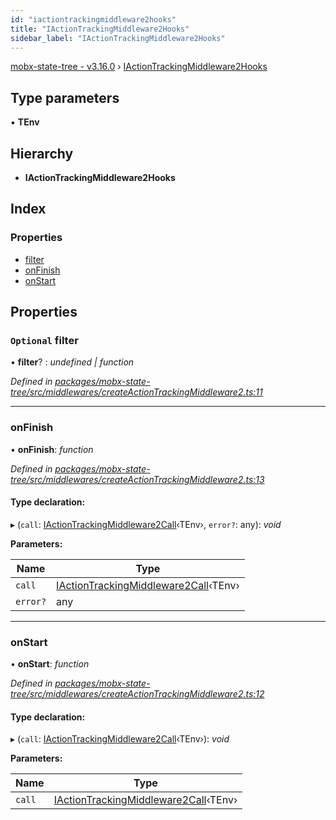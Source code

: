 ```yaml
---
id: "iactiontrackingmiddleware2hooks"
title: "IActionTrackingMiddleware2Hooks"
sidebar_label: "IActionTrackingMiddleware2Hooks"
---
```


[mobx-state-tree - v3.16.0](../index.md) › [IActionTrackingMiddleware2Hooks](iactiontrackingmiddleware2hooks.md)

## Type parameters

▪ **TEnv**

## Hierarchy

* **IActionTrackingMiddleware2Hooks**

## Index

### Properties

* [filter](iactiontrackingmiddleware2hooks.md#optional-filter)
* [onFinish](iactiontrackingmiddleware2hooks.md#onfinish)
* [onStart](iactiontrackingmiddleware2hooks.md#onstart)

## Properties

### `Optional` filter

• **filter**? : *undefined | function*

*Defined in [packages/mobx-state-tree/src/middlewares/createActionTrackingMiddleware2.ts:11](https://github.com/mobxjs/mobx-state-tree/blob/f6ac9160/packages/mobx-state-tree/src/middlewares/createActionTrackingMiddleware2.ts#L11)*

___

###  onFinish

• **onFinish**: *function*

*Defined in [packages/mobx-state-tree/src/middlewares/createActionTrackingMiddleware2.ts:13](https://github.com/mobxjs/mobx-state-tree/blob/f6ac9160/packages/mobx-state-tree/src/middlewares/createActionTrackingMiddleware2.ts#L13)*

#### Type declaration:

▸ (`call`: [IActionTrackingMiddleware2Call](iactiontrackingmiddleware2call.md)‹TEnv›, `error?`: any): *void*

**Parameters:**

Name | Type |
------ | ------ |
`call` | [IActionTrackingMiddleware2Call](iactiontrackingmiddleware2call.md)‹TEnv› |
`error?` | any |

___

###  onStart

• **onStart**: *function*

*Defined in [packages/mobx-state-tree/src/middlewares/createActionTrackingMiddleware2.ts:12](https://github.com/mobxjs/mobx-state-tree/blob/f6ac9160/packages/mobx-state-tree/src/middlewares/createActionTrackingMiddleware2.ts#L12)*

#### Type declaration:

▸ (`call`: [IActionTrackingMiddleware2Call](iactiontrackingmiddleware2call.md)‹TEnv›): *void*

**Parameters:**

Name | Type |
------ | ------ |
`call` | [IActionTrackingMiddleware2Call](iactiontrackingmiddleware2call.md)‹TEnv› |
